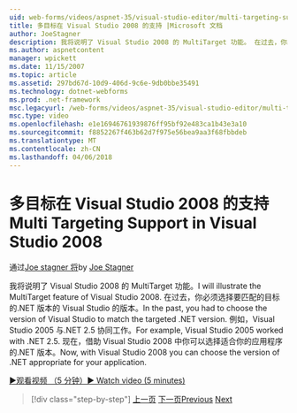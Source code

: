 ```yaml
---
uid: web-forms/videos/aspnet-35/visual-studio-editor/multi-targeting-support-in-visual-studio-2008
title: 多目标在 Visual Studio 2008 的支持 |Microsoft 文档
author: JoeStagner
description: 我将说明了 Visual Studio 2008 的 MultiTarget 功能。 在过去，你必须选择的 Visual Studio 以匹配目标的.NET versi 版本...
ms.author: aspnetcontent
manager: wpickett
ms.date: 11/15/2007
ms.topic: article
ms.assetid: 297bd67d-10d9-406d-9c6e-9db0bbe35491
ms.technology: dotnet-webforms
ms.prod: .net-framework
msc.legacyurl: /web-forms/videos/aspnet-35/visual-studio-editor/multi-targeting-support-in-visual-studio-2008
msc.type: video
ms.openlocfilehash: e1e16946761939876ff95bf92e483ca1b43e3a10
ms.sourcegitcommit: f8852267f463b62d7f975e56bea9aa3f68fbbdeb
ms.translationtype: MT
ms.contentlocale: zh-CN
ms.lasthandoff: 04/06/2018
---
```

<a name="multi-targeting-support-in-visual-studio-2008"></a><span data-ttu-id="e354b-104">多目标在 Visual Studio 2008 的支持</span><span class="sxs-lookup"><span data-stu-id="e354b-104">Multi Targeting Support in Visual Studio 2008</span></span>
====================
<span data-ttu-id="e354b-105">通过[Joe stagner 将](https://github.com/JoeStagner)</span><span class="sxs-lookup"><span data-stu-id="e354b-105">by [Joe Stagner](https://github.com/JoeStagner)</span></span>

<span data-ttu-id="e354b-106">我将说明了 Visual Studio 2008 的 MultiTarget 功能。</span><span class="sxs-lookup"><span data-stu-id="e354b-106">I will illustrate the MultiTarget feature of Visual Studio 2008.</span></span> <span data-ttu-id="e354b-107">在过去，你必须选择要匹配的目标的.NET 版本的 Visual Studio 的版本。</span><span class="sxs-lookup"><span data-stu-id="e354b-107">In the past, you had to choose the version of Visual Studio to match the targeted .NET version.</span></span> <span data-ttu-id="e354b-108">例如，Visual Studio 2005 与.NET 2.5 协同工作。</span><span class="sxs-lookup"><span data-stu-id="e354b-108">For example, Visual Studio 2005 worked with .NET 2.5.</span></span> <span data-ttu-id="e354b-109">现在，借助 Visual Studio 2008 中你可以选择适合你的应用程序的.NET 版本。</span><span class="sxs-lookup"><span data-stu-id="e354b-109">Now, with Visual Studio 2008 you can choose the version of .NET appropriate for your application.</span></span>

[<span data-ttu-id="e354b-110">&#9654;观看视频 （5 分钟）</span><span class="sxs-lookup"><span data-stu-id="e354b-110">&#9654; Watch video (5 minutes)</span></span>](https://channel9.msdn.com/Blogs/ASP-NET-Site-Videos/multi-targeting-support-in-visual-studio-2008)

> [!div class="step-by-step"]
> <span data-ttu-id="e354b-111">[上一页](javascript-debugging-in-visual-studio-2008.md)
> [下一页](intellisense-for-jscript-and-aspnet-ajax.md)</span><span class="sxs-lookup"><span data-stu-id="e354b-111">[Previous](javascript-debugging-in-visual-studio-2008.md)
[Next](intellisense-for-jscript-and-aspnet-ajax.md)</span></span>
